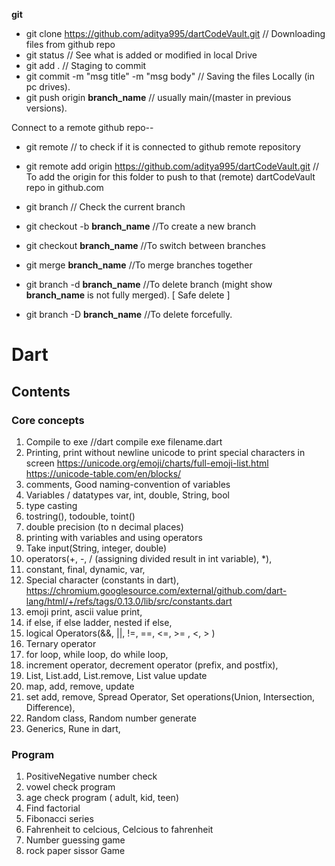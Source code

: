 **git**
 - git clone https://github.com/aditya995/dartCodeVault.git     // Downloading files from github repo
 - git status   // See what is added or modified in local Drive
 - git add .    // Staging to commit
 - git commit -m "msg title" -m "msg body"  // Saving the files Locally (in pc drives).
 - git push origin **branch_name** // usually main/(master in previous versions).

Connect to a remote github repo--
 - git remote   // to check if it is connected to github remote repository
 - git remote add origin https://github.com/aditya995/dartCodeVault.git 
// To add the origin for this folder to push to that (remote) dartCodeVault repo in github.com

 - git branch   // Check the current branch
 - git checkout -b **branch_name**    //To create a new branch
 - git checkout **branch_name**   //To switch between branches
 - git merge **branch_name**  //To merge branches together
 - git branch -d **branch_name**  //To delete branch (might show **branch_name** is not fully merged). [ Safe delete ]
 - git branch -D **branch_name**  //To delete forcefully.
# Dart
## Contents
 ### Core concepts
 1. Compile to exe //dart compile exe filename.dart
 2. Printing, print without newline
    unicode to print special characters in screen
    https://unicode.org/emoji/charts/full-emoji-list.html
    https://unicode-table.com/en/blocks/
 3. comments, Good naming-convention of variables
 4. Variables / datatypes 
    var, int, double, String, bool
 5. type casting
 6. tostring(), todouble, toint()
 7. double precision (to n decimal places)
 8. printing with variables and using operators
 9. Take input(String, integer, double)
 10. operators(+, -, / (assigning divided result in int variable), *),
 11. constant, final, dynamic, var,
 12. Special character (constants in dart), https://chromium.googlesource.com/external/github.com/dart-lang/html/+/refs/tags/0.13.0/lib/src/constants.dart
 13. emoji print, ascii value print,
 14. if else, if else ladder, nested if else,
 15. logical Operators(&&, ||, !=, ==, <=, >= , <, > )
 16. Ternary operator
 17. for loop, while loop, do while loop,
 18. increment operator, decrement operator (prefix, and postfix),
 19. List, List.add, List.remove, List value update
 20. map, add, remove, update
 21. set add, remove, Spread Operator, Set operations(Union, Intersection, Difference),
 22. Random class, Random number generate
 23. Generics, Rune in dart,

### Program
1. PositiveNegative number check
2. vowel check program
3. age check program ( adult, kid, teen)
4. Find factorial
5. Fibonacci series
6. Fahrenheit to celcious, Celcious to fahrenheit
7. Number guessing game
8. rock paper sissor Game